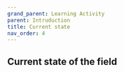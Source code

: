 ```yaml
---
grand_parent: Learning Activity
parent: Intruduction
title: Current state
nav_order: 4
---
```


 Current state of the field
--------------------------------------------------------------------------------

